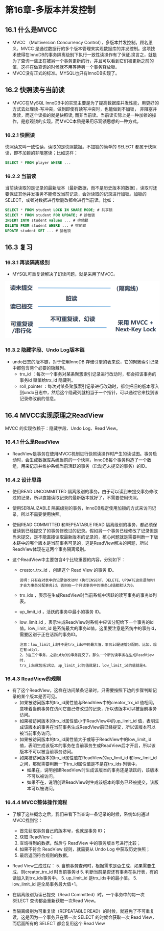 # 第16章-多版本并发控制

## 16.1 什么是MVCC

* MVCC （Multiversion Concurrency Control），多版本并发控制。顾名思义，MVCC 是通过数据行的多个版本管理来实现数据库的并发控制。这项技术使得在InnoDB的事务隔离级别下执行一致性读操作有了保证.换言之，就是为了查询一些正在被另一个事务更新的行，并且可以看到它们被更新之前的值，这样在做查询的时候就不用等待另一个事务释放锁。
* MVCC没有正式的标准。MYSQL也只有InnoDB实现了。

## 16.2 快照读与当前读

* MVCC在MySQL InnoDB中的实现主要是为了提高数据库并发性能，用更好的方式去处理读-写冲突，做到即使有读写冲突时，也能做到不加锁， 非阻塞并发读，而这个读指的就是快照读, 而非当前读。当前读实际上是一种加锁的操作，是悲观锁的实现。而MVCC本质是采用乐观锁思想的一种方式。

### 16.2.1 快照读

快照读又叫一致性读，读取的是快照数据。不加锁的简单的 SELECT 都属于快照读，即不加锁的非阻塞读；比如这样：

```sql
SELECT * FROM player WHERE ...
```

### 16.2.2 当前读

当前读读取的是记录的最新版本（最新数据，而不是历史版本的数据），读取时还要保证其他并发事务不能修改当前记录，会对读取的记录进行加锁。加锁的 SELECT，或者对数据进行增删改都会进行当前读。比如：

```sql
SELECT * FROM student LOCK IN SHARE MODE; # 共享锁
SELECT * FROM student FOR UPDATE; # 排他锁
INSERT INTO student values ... # 排他锁
DELETE FROM student WHERE ... # 排他锁
UPDATE student SET ... # 排他锁
```

## 16.3  复习

### 16.3.1 再谈隔离级别

* MYSQL可重复读解决了幻读问题，就是采用了MVCC。

![image-20230822234632256](./../../image/image-20230822234632256.png)

### 16.3.2 隐藏字段、Undo Log版本链

* undo日志的版本链，对于使用InnoDB 存储引擎的表来说，它的聚簇索引记录中都包含两个必要的隐藏列。
  * trx_id ：每次一个事务对某条聚簇索引记录进行改动时，都会把该事务的事务id 赋值给trx_id 隐藏列。
  * roll_pointer ：每次对某条聚簇索引记录进行改动时，都会把旧的版本写入到undo日志中，然后这个隐藏列就相当于一个指针，可以通过它来找到该记录修改前的信息。

## 16.4 MVCC实现原理之ReadView

MVCC 的实现依赖于：隐藏字段、Undo Log、Read View。

### 16.4.1 什么是ReadView

* ReadView是事务在使用MVCC机制进行快照读操作时产生的读试图。事务启动时，会生成数据库系统当前的一个快照，InnoDB每个事务构造了一个数组，用来记录并维护系统当前活跃的事务（启动还未提交的事务）的ID。

###  16.4.2 设计思路

* 使用READ UNCOMMITTED 隔离级别的事务，由于可以读到未提交事务修改过的记录，所以直接读取记录的最新版本就好了，不需要使用快照。

* 使用SERIALIZABLE 隔离级别的事务，InnoDB规定使用加锁的方式来访问记录，所以不需要使用快照。

* 使用READ COMMITTED 和REPEATABLE READ 隔离级别的事务，都必须保证读到已经提交了的事务修改过的记录。假如另一个事务已经修改了记录但是尚未提交，是不能直接读取最新版本的记录的，核心问题就是需要判断一下版本链中的哪个版本是当前事务可见的，这是ReadView解决的问题，所以ReadView体现在这两个事务隔离级别。

* 这个ReadView中主要包含4个比较重要的内容，分别如下：

  * creator_trx_id ，创建这个 Read View 的事务 ID。

    ```
    说明：只有在对表中的记录做改动时（执行INSERT、DELETE、UPDATE这些语句时）才会为事务分配事务id，否则在一个只读事务中的事务id值都默认为0。
    ```

  * trx_ids ，表示在生成ReadView时当前系统中活跃的读写事务的事务id列表。

  * up_limit_id ，活跃的事务中最小的事务 ID。

  * low_limit_id ，表示生成ReadView时系统中应该分配给下一个事务的id 值。low_limit_id 是系统最大的事务id值，这里要注意是系统中的事务id，需要区别于正在活跃的事务ID。

    ```
    注意：low_limit_id并不是trx_ids中的最大值，事务id是递增分配的。比如，现在有id为1，
    2，3这三个事务，之后id为3的事务提交了。那么一个新的读事务在生成ReadView时，
    trx_ids就包括1和2，up_limit_id的值就是1，low_limit_id的值就是4。
    ```

### 16.4.3 ReadView的规则

* 有了这个ReadView，这样在访问某条记录时，只需要按照下边的步骤判断记录的某个版本是否可见。
  * 如果被访问版本的trx_id属性值与ReadView中的creator_trx_id 值相同，意味着当前事务在访问它自己修改过的记录，所以该版本可以被当前事务访问。
  * 如果被访问版本的trx_id属性值小于ReadView中的up_limit_id 值，表明生成该版本的事务在当前事务生成ReadView前已经提交，所以该版本可以被当前事务访问。
  * 如果被访问版本的trx_id属性值大于或等于ReadView中的low_limit_id 值，表明生成该版本的事务在当前事务生成ReadView后才开启，所以该版本不可以被当前事务访问。
  * 如果被访问版本的trx_id属性值在ReadView的up_limit_id 和low_limit_id 之间，那就需要判断一下trx_id属性值是不是在trx_ids 列表中。
    * 如果在，说明创建ReadView时生成该版本的事务还是活跃的，该版本不可以被访问。
    * 如果不在，说明创建ReadView时生成该版本的事务已经被提交，该版本可以被访问。

### 16.4.4 MVCC整体操作流程

* 了解了这些概念之后，我们来看下当查询一条记录的时候，系统如何通过MVCC找到它：
  * 首先获取事务自己的版本号，也就是事务 ID；
  2. 获取 ReadView；
  3. 查询得到的数据，然后与 ReadView 中的事务版本号进行比较；
  4. 如果不符合 ReadView 规则，就需要从 Undo Log 中获取历史快照；
  5. 最后返回符合规则的数据。
* Read View生成过程：
  5. 当前事务查询时，根据需求是否生成，如果需要生成，则creator_trx_id 时当前事务id
  5. 判断当前是否还有事务在执行表，有的话加入到trx_ids事务中。
  5. up_limit_id 是trx_ids中的最小值。
  5. low_limit_id 是全局事务最大值+1。

* 在隔离级别为读已提交（Read Committed）时，一个事务中的每一次 SELECT 查询都会重新获取一次Read View。

* 当隔离级别为可重复读（REPEATABLE READ）的时候，就避免了不可重复读，这是因为一个事务只在第一次 SELECT 的时候会获取一次 Read View，而后面所有的 SELECT 都会复用这个 Read View